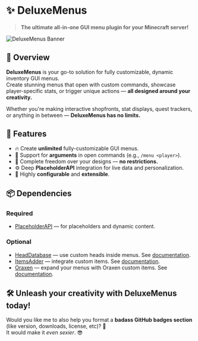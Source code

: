 # ✨ DeluxeMenus

> **The ultimate all-in-one GUI menu plugin for your Minecraft server!**

![DeluxeMenus Banner](../../.gitbook/assets/deluxemenus-banner.png)

## 🚀 Overview

**DeluxeMenus** is your go-to solution for fully customizable, dynamic inventory GUI menus.  
Create stunning menus that open with custom commands, showcase player-specific stats, or trigger unique actions — **all designed around your creativity.**

Whether you're making interactive shopfronts, stat displays, quest trackers, or anything in between — **DeluxeMenus has no limits.**

## 🎯 Features

- 🔥 Create **unlimited** fully-customizable GUI menus.
- 🧠 Support for **arguments** in open commands (e.g., `/menu <player>`).
- 🎨 Complete freedom over your designs — **no restrictions.**
- ⚙️ Deep **PlaceholderAPI** integration for live data and personalization.
- 🌟 Highly **configurable** and **extensible**.

## 📦 Dependencies

### Required
- [PlaceholderAPI](https://www.spigotmc.org/resources/placeholderapi.6245/) — for placeholders and dynamic content.

### Optional
- [HeadDatabase](https://www.spigotmc.org/resources/14280/) — use custom heads inside menus. See [documentation](options-and-configurations/item.md#material).
- [ItemsAdder](https://www.spigotmc.org/resources/73355/) — integrate custom items. See [documentation](options-and-configurations/item.md#material).
- [Oraxen](https://www.spigotmc.org/resources/%E2%80%8D%E2%9C%85-20-%E2%98%84%EF%B8%8F-oraxen-custom-items-blocks-emotes-furniture-resourcepack-and-gui-1-18-1-20-4.72448/) — expand your menus with Oraxen custom items. See [documentation](options-and-configurations/item.md#material).

## 🛠️ Unleash your creativity with DeluxeMenus today!


Would you like me to also help you format a **badass GitHub badges section** (like version, downloads, license, etc)? 🚀  
It would make it *even sexier*. 😎
